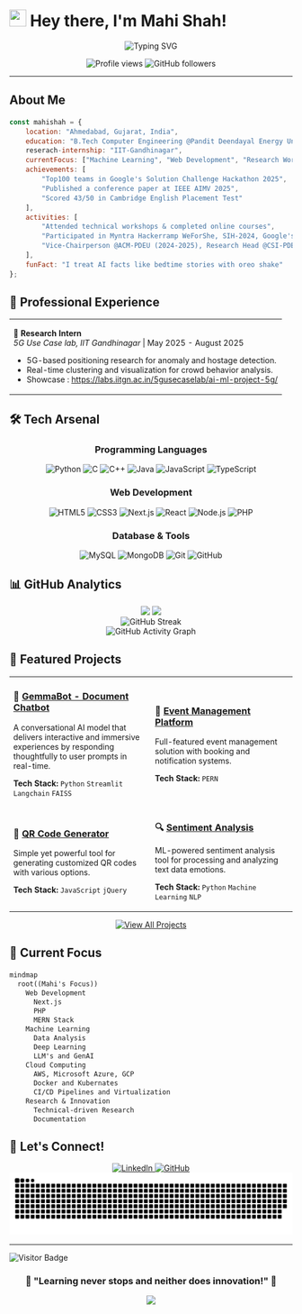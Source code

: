 # <img src="https://raw.githubusercontent.com/MartinHeinz/MartinHeinz/master/wave.gif" width="30px" height="30px" /> Hey there, I'm Mahi Shah!

<div align="center">
  <img src="https://readme-typing-svg.herokuapp.com?font=Fira+Code&size=22&duration=3000&pause=1000&color=6AD3F0&center=true&vCenter=true&width=600&lines=Computer+Science+Major;AI/ML+Practitioner;Research+Enthusiast;Tech+Upgrader;Learning-Growing-Improving-Evolving!" alt="Typing SVG" />
</div>

<p align="center">
  <img src="https://komarev.com/ghpvc/?username=mahishah05&label=Profile%20views&color=0e75b6&style=flat" alt="Profile views" />
  <img src="https://img.shields.io/github/followers/mahishah05?label=Followers&style=social" alt="GitHub followers" />
</p>

---

## About Me

```javascript
const mahishah = {
    location: "Ahmedabad, Gujarat, India",
    education: "B.Tech Computer Engineering @Pandit Deendayal Energy University (2022-2026)",
    reserach-internship: "IIT-Gandhinagar",
    currentFocus: ["Machine Learning", "Web Development", "Research Work"],
    achievements: [
        "Top100 teams in Google's Solution Challenge Hackathon 2025",
        "Published a conference paper at IEEE AIMV 2025",
        "Scored 43/50 in Cambridge English Placement Test"
    ],
    activities: [
        "Attended technical workshops & completed online courses",
        "Participated in Myntra Hackerramp WeForShe, SIH-2024, Google's Solution Challenge Hackathon, NIT Patna's ByteVerse Annual Hackathon",
        "Vice-Chairperson @ACM-PDEU (2024-2025), Research Head @CSI-PDEU (2024-2025)"
    ],
    funFact: "I treat AI facts like bedtime stories with oreo shake"
};
```

## 💼 Professional Experience

<table>
<tr>
<td>

**🔬 Research Intern**  
*5G Use Case lab, IIT Gandhinagar* | May 2025 - August 2025  
- 5G-based positioning research for anomaly and hostage detection.
- Real-time clustering and visualization for crowd behavior analysis.
- Showcase : https://labs.iitgn.ac.in/5gusecaselab/ai-ml-project-5g/

</td>
</table>


## 🛠️ Tech Arsenal

<div align="center">

### Programming Languages
![Python](https://img.shields.io/badge/Python-3776AB?style=for-the-badge&logo=python&logoColor=white)
![C](https://img.shields.io/badge/C-00599C?style=for-the-badge&logo=c&logoColor=white)
![C++](https://img.shields.io/badge/C++-00599C?style=for-the-badge&logo=c%2B%2B&logoColor=white)
![Java](https://img.shields.io/badge/Java-ED8B00?style=for-the-badge&logo=java&logoColor=white)
![JavaScript](https://img.shields.io/badge/JavaScript-F7DF1E?style=for-the-badge&logo=javascript&logoColor=black)
![TypeScript](https://img.shields.io/badge/TypeScript-007ACC?style=for-the-badge&logo=typescript&logoColor=white)

### Web Development
![HTML5](https://img.shields.io/badge/HTML5-E34F26?style=for-the-badge&logo=html5&logoColor=white)
![CSS3](https://img.shields.io/badge/CSS3-1572B6?style=for-the-badge&logo=css3&logoColor=white)
![Next.js](https://img.shields.io/badge/Next.js-000000?style=for-the-badge&logo=nextdotjs&logoColor=white)
![React](https://img.shields.io/badge/React-20232A?style=for-the-badge&logo=react&logoColor=61DAFB)
![Node.js](https://img.shields.io/badge/Node.js-43853D?style=for-the-badge&logo=node.js&logoColor=white)
![PHP](https://img.shields.io/badge/PHP-777BB4?style=for-the-badge&logo=php&logoColor=white)

### Database & Tools
![MySQL](https://img.shields.io/badge/MySQL-00000F?style=for-the-badge&logo=mysql&logoColor=white)
![MongoDB](https://img.shields.io/badge/MongoDB-4EA94B?style=for-the-badge&logo=mongodb&logoColor=white)
![Git](https://img.shields.io/badge/Git-F05032?style=for-the-badge&logo=git&logoColor=white)
![GitHub](https://img.shields.io/badge/GitHub-100000?style=for-the-badge&logo=github&logoColor=white)


</div>

## 📊 GitHub Analytics

<div align="center">
  <img height="180em" src="https://github-readme-stats.vercel.app/api?username=mahishah05&show_icons=true&theme=tokyonight&include_all_commits=true&count_private=true"/>
  <img height="180em" src="https://github-readme-stats.vercel.app/api/top-langs/?username=mahishah05&layout=compact&langs_count=8&theme=tokyonight"/>
</div>

<div align="center">
  <img src="https://github-readme-streak-stats.herokuapp.com/?user=mahishah05&theme=tokyonight" alt="GitHub Streak" />
</div>

<div align="center">
  <img src="https://github-readme-activity-graph.vercel.app/graph?username=mahishah05&theme=tokyo-night&bg_color=1a1b27&color=70a5fd&line=bf91f3&point=38bdae&area=true&hide_border=true" alt="GitHub Activity Graph" />
</div>

## 🚀 Featured Projects

<div align="center">
<table>
<tr>
<td width="50%">

### 🏪 [GemmaBot - Document Chatbot](https://github.com/mahishah05/Document-ChatBot-Model)
A conversational AI model that delivers interactive and immersive experiences by responding thoughtfully to user prompts in real-time.

**Tech Stack:** `Python` `Streamlit` `Langchain` `FAISS`

</td>
<td width="50%">

### 🎉 [Event Management Platform](https://github.com/maitreemistry/event-management-platform) 
Full-featured event management solution with booking and notification systems.

**Tech Stack:** `PERN`

</td>
</tr>
<tr>
<td width="50%">

### 📱 [QR Code Generator](https://github.com/maitreemistry/qr-code-generator)
Simple yet powerful tool for generating customized QR codes with various options.

**Tech Stack:** `JavaScript` `jQuery`

</td>
<td width="50%">

### 🔍 [Sentiment Analysis](https://github.com/maitreemistry/sentiment-analysis-python)
ML-powered sentiment analysis tool for processing and analyzing text data emotions.

**Tech Stack:** `Python` `Machine Learning` `NLP`

</td>
</tr>
</table>
</div>

<div align="center">
  <a href="https://github.com/mahishah05?tab=repositories">
    <img src="https://img.shields.io/badge/View%20All%20Projects-000000?style=for-the-badge&logo=github&logoColor=white" alt="View All Projects" />
  </a>
</div>



## 🎯 Current Focus

```mermaid
mindmap
  root((Mahi's Focus))
    Web Development
      Next.js 
      PHP
      MERN Stack
    Machine Learning
      Data Analysis
      Deep Learning
      LLM's and GenAI
    Cloud Computing
      AWS, Microsoft Azure, GCP
      Docker and Kubernates 
      CI/CD Pipelines and Virtualization
    Research & Innovation
      Technical-driven Research
      Documentation
```

## 🌟 Let's Connect!

<div align="center">
  <a href="https://www.linkedin.com/in/mahishah05">
    <img src="https://img.shields.io/badge/LinkedIn-0077B5?style=for-the-badge&logo=linkedin&logoColor=white" alt="LinkedIn" />
  </a>
  <a href="https://github.com/mahishah05">
    <img src="https://img.shields.io/badge/GitHub-100000?style=for-the-badge&logo=github&logoColor=white" alt="GitHub" />
  </a>
</div>

<div align="center">
  <img src="https://raw.githubusercontent.com/platane/platane/output/github-contribution-grid-snake-dark.svg" alt="Snake Animation" />
</div>


---
<img src="https://visitor-badge.laobi.icu/badge?page_id=maitreemistry.maitreemistry" alt="Visitor Badge" />

<div align="center">
    <h3>💫 "Learning never stops and neither does innovation!" 💫</h3>
  <img src="https://capsule-render.vercel.app/api?type=waving&color=gradient&height=100&section=footer&fontSize=16&fontAlignY=65&descAlign=50" />
</div>















